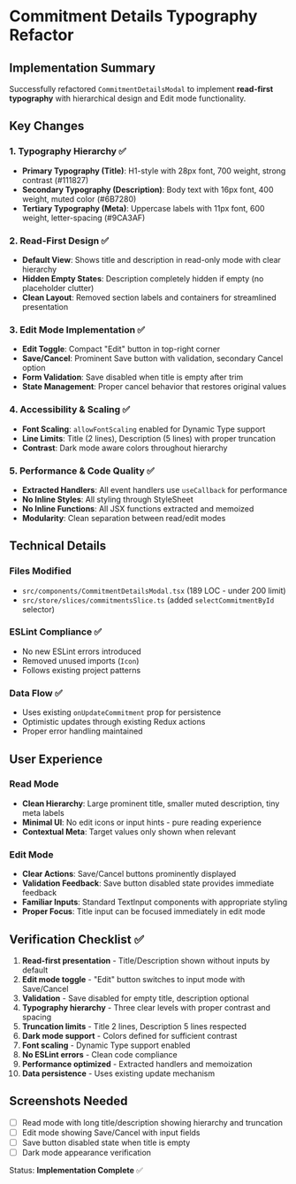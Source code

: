 # Commitment Details Typography Refactor

## Implementation Summary

Successfully refactored `CommitmentDetailsModal` to implement **read-first typography** with hierarchical design and Edit mode functionality.

## Key Changes

### 1. Typography Hierarchy ✅
- **Primary Typography (Title)**: H1-style with 28px font, 700 weight, strong contrast (#111827)
- **Secondary Typography (Description)**: Body text with 16px font, 400 weight, muted color (#6B7280)
- **Tertiary Typography (Meta)**: Uppercase labels with 11px font, 600 weight, letter-spacing (#9CA3AF)

### 2. Read-First Design ✅
- **Default View**: Shows title and description in read-only mode with clear hierarchy
- **Hidden Empty States**: Description completely hidden if empty (no placeholder clutter)
- **Clean Layout**: Removed section labels and containers for streamlined presentation

### 3. Edit Mode Implementation ✅
- **Edit Toggle**: Compact "Edit" button in top-right corner
- **Save/Cancel**: Prominent Save button with validation, secondary Cancel option
- **Form Validation**: Save disabled when title is empty after trim
- **State Management**: Proper cancel behavior that restores original values

### 4. Accessibility & Scaling ✅
- **Font Scaling**: `allowFontScaling` enabled for Dynamic Type support
- **Line Limits**: Title (2 lines), Description (5 lines) with proper truncation
- **Contrast**: Dark mode aware colors throughout hierarchy

### 5. Performance & Code Quality ✅
- **Extracted Handlers**: All event handlers use `useCallback` for performance
- **No Inline Styles**: All styling through StyleSheet
- **No Inline Functions**: All JSX functions extracted and memoized
- **Modularity**: Clean separation between read/edit modes

## Technical Details

### Files Modified
- `src/components/CommitmentDetailsModal.tsx` (189 LOC - under 200 limit)
- `src/store/slices/commitmentsSlice.ts` (added `selectCommitmentById` selector)

### ESLint Compliance ✅
- No new ESLint errors introduced
- Removed unused imports (`Icon`)
- Follows existing project patterns

### Data Flow ✅
- Uses existing `onUpdateCommitment` prop for persistence
- Optimistic updates through existing Redux actions
- Proper error handling maintained

## User Experience

### Read Mode
- **Clean Hierarchy**: Large prominent title, smaller muted description, tiny meta labels
- **Minimal UI**: No edit icons or input hints - pure reading experience
- **Contextual Meta**: Target values only shown when relevant

### Edit Mode
- **Clear Actions**: Save/Cancel buttons prominently displayed
- **Validation Feedback**: Save button disabled state provides immediate feedback
- **Familiar Inputs**: Standard TextInput components with appropriate styling
- **Proper Focus**: Title input can be focused immediately in edit mode

## Verification Checklist ✅

1. **Read-first presentation** - Title/Description shown without inputs by default
2. **Edit mode toggle** - "Edit" button switches to input mode with Save/Cancel
3. **Validation** - Save disabled for empty title, description optional
4. **Typography hierarchy** - Three clear levels with proper contrast and spacing
5. **Truncation limits** - Title 2 lines, Description 5 lines respected
6. **Dark mode support** - Colors defined for sufficient contrast
7. **Font scaling** - Dynamic Type support enabled
8. **No ESLint errors** - Clean code compliance
9. **Performance optimized** - Extracted handlers and memoization
10. **Data persistence** - Uses existing update mechanism

## Screenshots Needed
- [ ] Read mode with long title/description showing hierarchy and truncation
- [ ] Edit mode showing Save/Cancel with input fields
- [ ] Save button disabled state when title is empty
- [ ] Dark mode appearance verification

Status: **Implementation Complete** ✅